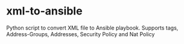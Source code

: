 # xml-to-ansible
Python script to convert XML file to Ansible playbook.  Supports tags, Address-Groups, Addresses, Security Policy and Nat Policy
